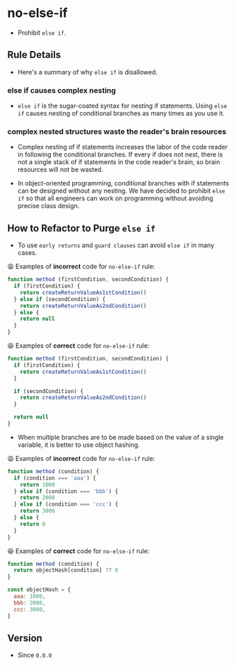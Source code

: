 # no-else-if

* Prohibit `else if`.

## Rule Details

* Here's a summary of why `else if` is disallowed.

### else if causes complex nesting

* `else if` is the sugar-coated syntax for nesting if statements. Using `else if` causes nesting of conditional branches as many times as you use it.

### complex nested structures waste the reader's brain resources

* Complex nesting of if statements increases the labor of the code reader in following the conditional branches. If every if does not nest, there is not a single stack of if statements in the code reader's brain, so brain resources will not be wasted.

* In object-oriented programming, conditional branches with if statements can be designed without any nesting. We have decided to prohibit `else if` so that all engineers can work on programming without avoiding precise class design.

## How to Refactor to Purge `else if`

* To use `early returns` and `guard clauses` can avoid `else if` in many cases.

😩 Examples of **incorrect** code for `no-else-if` rule:

```js
function method (firstCondition, secondCondition) {
  if (firstCondition) {
    return createReturnValueAs1stCondition()
  } else if (secondCondition) {
    return createReturnValueAs2ndCondition()
  } else {
    return null
  }
}
```

😆 Examples of **correct** code for `no-else-if` rule:

```js
function method (firstCondition, secondCondition) {
  if (firstCondition) {
    return createReturnValueAs1stCondition()
  }

  if (secondCondition) {
    return createReturnValueAs2ndCondition()
  }

  return null
}
```

* When multiple branches are to be made based on the value of a single variable, it is better to use object hashing.

😩 Examples of **incorrect** code for `no-else-if` rule:

```js
function method (condition) {
  if (condition === 'aaa') {
    return 1000
  } else if (condition === 'bbb') {
    return 2000
  } else if (condition === 'ccc') {
    return 3000
  } else {
    return 0
  }
}
```

😆 Examples of **correct** code for `no-else-if` rule:

```js
function method (condition) {
  return objectHash[condition] ?? 0
}

const objectHash = {
  aaa: 1000,
  bbb: 2000,
  ccc: 3000,
}
```

## Version

* Since `0.0.0`
